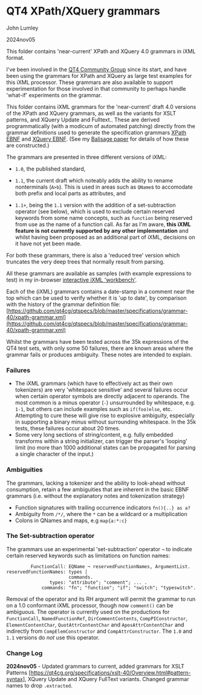 # QT4 XPath/XQuery grammars

John Lumley

2024nov05

This folder contains 'near-current' XPath and XQuery 4.0 grammars in iXML format.


I've been involved in the [QT4 Community Group](https://qt4cg.org/) since its
            start, and have been using the grammars for XPath and XQuery as large test examples for
            this iXML processor. These grammars are also available to support experimentation for
            those involved in that community to perhaps handle 'what-if' experiments on the
            grammar.

This folder contains iXML grammars for the 'near-current'
            draft 4.0 versions of the XPath and XQuery grammars, as well as the variants for XSLT patterns, and XQuery Update and Fulltext.. These are derived programmatically
            (with a modicum of automated patching) directly from the grammar definitions used to
            generate the specification grammars [XPath
               EBNF](https://qt4cg.org/specifications/xquery-40/xpath-40.html#id-grammar) and [XQuery
               EBNF](https://qt4cg.org/specifications/xquery-40/xquery-40.html#id-grammar). (See my [Balisage paper](https://www.balisage.net/Proceedings/vol29/html/Lumley01/BalisageVol29-Lumley01.html) for details of how these are constructed.)

The grammars are presented in three different versions of iXML:

- `1.0`, the published standard,
- `1.1`, the current draft which noteably adds the ability to rename
  nonterminals (`A>b`). This is used in areas such as <code>QName</code>s to
  accomodate both prefix and local parts as attributes, and
 
- `1.1+`, being the `1.1` version with the addition of a
  set-subtraction operator (see below), which is used to exclude certain reserved
  keywords from some name concepts, such as `function` being reserved from
  use as the name of a function call. As far as I'm aware, **this iXML feature is not
  currently supported by any other implementation** and whilst having been
  proposed as an additional part of iXML, decisions on it have not yet been made.

For both these grammars, there is also a 'reduced tree' version which truncates the very
deep trees that normally result from parsing.

All these grammars are available as samples (with example expressions to test)
in my in-browser [interactive iXML 'workbench'](https://johnlumley.github.io/jwiXML.xhtml).

Each of the (iXML) grammars contains a date-stamp in a comment near the top which can
be used to verify whether it is 'up to date', by comparison with the history of the
grammar definition file: [https://github.com/qt4cg/qtspecs/blob/master/specifications/grammar-40/xpath-grammar.xml](https://github.com/qt4cg/qtspecs/blob/master/specifications/grammar-40/xpath-grammar.xml)

Whilst the grammars have been tested across the 35k expressions of the QT4 test sets,
 with only some 50 failures, there are known areas where the grammar fails or produces
ambiguity. These notes are intended to explain.
         
            
### Failures
            
- The iXML grammars (which have to effectively act as their own tokenizers) are
  very 'whitespace sensitive' and several failures occur when certain operator
  symbols are directly adjacent to operands. The most common is a minus operator
  (`-`) unsurrounded by whitespace, e.g. `1-1`, but others can
  include examples such as `if(foo)else`, etc. Attempting to cure these
  will give rise to explosive ambiguity, especially in supporting a binary minus
  without surrounding whitespace. In the 35k tests, these failures occur about 20 times.
- Some very long sections of string/content, e.g. fully embedded transforms within
  a string initializer, can trigger the parser's 'looping' limit (no more than 1000
  additional states can be propagated for parsing a single character of the input.) 
            
         
### Ambiguities
The grammars, lacking a tokenizer and the ability to look-ahead without consumption,
retain a few ambiguities that are inherent in the basic EBNF grammars 
(i.e. without the explanatory notes and tokenization strategy)
           
- Function signatures with trailing occurrence indicators `fn(){..} as a?`
- Ambiguity from `/*/`, where the `*` can be a wildcard or a multiplication
- Colons in QNames and maps, e.g `map{a:*:c}`
         
         
            
### The Set-subtraction operator
The grammars use an experimental 'set-subtraction' operator `¬` to
indicate certain reserved keywords such as limitations on function names:

```
         FunctionCall: EQName ¬ reservedFunctionNames, ArgumentList.
reservedFunctionNames: types |
                       commands.
                types: "attribute"; "comment"; ... .
             commands: "fn"; "function"; "if"; "switch"; "typeswitch".
```

Removal of the operator and its RH argument will permit the grammar to run on a 1.0
conformant iXML processor, though now `comment()` can be ambiguous. The
operator is currently used on the productions for `FunctionCall`,
               `NamedFunctionRef`, `DirCommentContents`,
               `CompPIConstructor`, `ElementContentChar`,
               `QuotAttrContentChar` and `AposAttrContentChar` and indirectly
               from `CompElemConstructor` and `CompAttrConstructor`. 
               The `1.0` and `1.1` versions do *not* use this operator.

### Change Log
**2024nov05** - Updated grammars to current, added grammars for XSLT Patterns [https://qt4cg.org/specifications/xslt-40/Overview.html#pattern-syntax], 
XQuery Update and XQuery FullText variants. Changed grammar names to drop `.extracted`.

